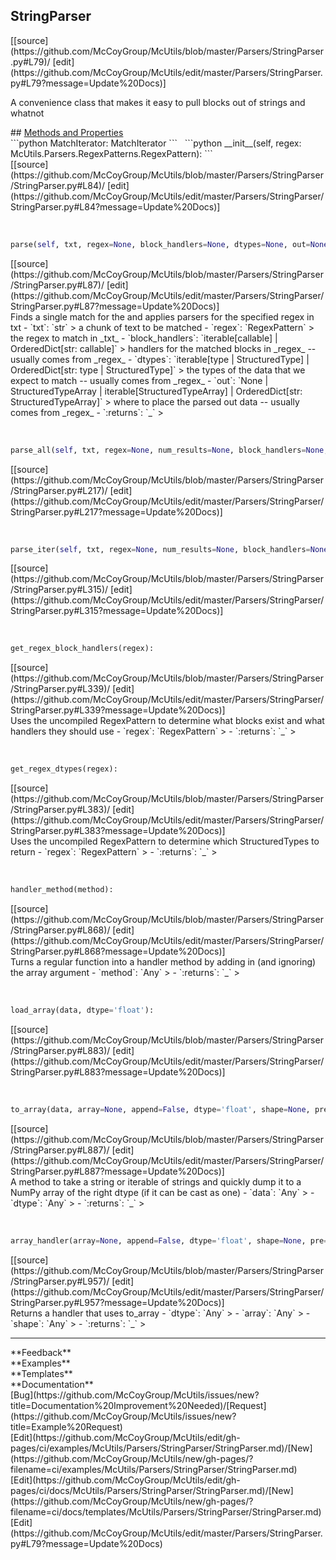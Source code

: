 ## <a id="McUtils.Parsers.StringParser.StringParser">StringParser</a> 

<div class="docs-source-link" markdown="1">
[[source](https://github.com/McCoyGroup/McUtils/blob/master/Parsers/StringParser.py#L79)/
[edit](https://github.com/McCoyGroup/McUtils/edit/master/Parsers/StringParser.py#L79?message=Update%20Docs)]
</div>

A convenience class that makes it easy to pull blocks out of strings and whatnot







<div class="collapsible-section">
 <div class="collapsible-section collapsible-section-header" markdown="1">
## <a class="collapse-link" data-toggle="collapse" href="#methods" markdown="1"> Methods and Properties</a> <a class="float-right" data-toggle="collapse" href="#methods"><i class="fa fa-chevron-down"></i></a>
 </div>
 <div class="collapsible-section collapsible-section-body collapse show" id="methods" markdown="1">
 ```python
MatchIterator: MatchIterator
```
<a id="McUtils.Parsers.StringParser.StringParser.__init__" class="docs-object-method">&nbsp;</a> 
```python
__init__(self, regex: McUtils.Parsers.RegexPatterns.RegexPattern): 
```
<div class="docs-source-link" markdown="1">
[[source](https://github.com/McCoyGroup/McUtils/blob/master/Parsers/StringParser/StringParser.py#L84)/
[edit](https://github.com/McCoyGroup/McUtils/edit/master/Parsers/StringParser/StringParser.py#L84?message=Update%20Docs)]
</div>


<a id="McUtils.Parsers.StringParser.StringParser.parse" class="docs-object-method">&nbsp;</a> 
```python
parse(self, txt, regex=None, block_handlers=None, dtypes=None, out=None): 
```
<div class="docs-source-link" markdown="1">
[[source](https://github.com/McCoyGroup/McUtils/blob/master/Parsers/StringParser/StringParser.py#L87)/
[edit](https://github.com/McCoyGroup/McUtils/edit/master/Parsers/StringParser/StringParser.py#L87?message=Update%20Docs)]
</div>
Finds a single match for the and applies parsers for the specified regex in txt
  - `txt`: `str`
    > a chunk of text to be matched
  - `regex`: `RegexPattern`
    > the regex to match in _txt_
  - `block_handlers`: `iterable[callable] | OrderedDict[str: callable]`
    > handlers for the matched blocks in _regex_ -- usually comes from _regex_
  - `dtypes`: `iterable[type | StructuredType] | OrderedDict[str: type | StructuredType]`
    > the types of the data that we expect to match -- usually comes from _regex_
  - `out`: `None | StructuredTypeArray | iterable[StructuredTypeArray] | OrderedDict[str: StructuredTypeArray]`
    > where to place the parsed out data -- usually comes from _regex_
  - `:returns`: `_`
    >


<a id="McUtils.Parsers.StringParser.StringParser.parse_all" class="docs-object-method">&nbsp;</a> 
```python
parse_all(self, txt, regex=None, num_results=None, block_handlers=None, dtypes=None, out=None): 
```
<div class="docs-source-link" markdown="1">
[[source](https://github.com/McCoyGroup/McUtils/blob/master/Parsers/StringParser/StringParser.py#L217)/
[edit](https://github.com/McCoyGroup/McUtils/edit/master/Parsers/StringParser/StringParser.py#L217?message=Update%20Docs)]
</div>


<a id="McUtils.Parsers.StringParser.StringParser.parse_iter" class="docs-object-method">&nbsp;</a> 
```python
parse_iter(self, txt, regex=None, num_results=None, block_handlers=None, dtypes=None): 
```
<div class="docs-source-link" markdown="1">
[[source](https://github.com/McCoyGroup/McUtils/blob/master/Parsers/StringParser/StringParser.py#L315)/
[edit](https://github.com/McCoyGroup/McUtils/edit/master/Parsers/StringParser/StringParser.py#L315?message=Update%20Docs)]
</div>


<a id="McUtils.Parsers.StringParser.StringParser.get_regex_block_handlers" class="docs-object-method">&nbsp;</a> 
```python
get_regex_block_handlers(regex): 
```
<div class="docs-source-link" markdown="1">
[[source](https://github.com/McCoyGroup/McUtils/blob/master/Parsers/StringParser/StringParser.py#L339)/
[edit](https://github.com/McCoyGroup/McUtils/edit/master/Parsers/StringParser/StringParser.py#L339?message=Update%20Docs)]
</div>
Uses the uncompiled RegexPattern to determine what blocks exist and what handlers they should use
  - `regex`: `RegexPattern`
    > 
  - `:returns`: `_`
    >


<a id="McUtils.Parsers.StringParser.StringParser.get_regex_dtypes" class="docs-object-method">&nbsp;</a> 
```python
get_regex_dtypes(regex): 
```
<div class="docs-source-link" markdown="1">
[[source](https://github.com/McCoyGroup/McUtils/blob/master/Parsers/StringParser/StringParser.py#L383)/
[edit](https://github.com/McCoyGroup/McUtils/edit/master/Parsers/StringParser/StringParser.py#L383?message=Update%20Docs)]
</div>
Uses the uncompiled RegexPattern to determine which StructuredTypes to return
  - `regex`: `RegexPattern`
    > 
  - `:returns`: `_`
    >


<a id="McUtils.Parsers.StringParser.StringParser.handler_method" class="docs-object-method">&nbsp;</a> 
```python
handler_method(method): 
```
<div class="docs-source-link" markdown="1">
[[source](https://github.com/McCoyGroup/McUtils/blob/master/Parsers/StringParser/StringParser.py#L868)/
[edit](https://github.com/McCoyGroup/McUtils/edit/master/Parsers/StringParser/StringParser.py#L868?message=Update%20Docs)]
</div>
Turns a regular function into a handler method by adding in (and ignoring) the array argument
  - `method`: `Any`
    > 
  - `:returns`: `_`
    >


<a id="McUtils.Parsers.StringParser.StringParser.load_array" class="docs-object-method">&nbsp;</a> 
```python
load_array(data, dtype='float'): 
```
<div class="docs-source-link" markdown="1">
[[source](https://github.com/McCoyGroup/McUtils/blob/master/Parsers/StringParser/StringParser.py#L883)/
[edit](https://github.com/McCoyGroup/McUtils/edit/master/Parsers/StringParser/StringParser.py#L883?message=Update%20Docs)]
</div>


<a id="McUtils.Parsers.StringParser.StringParser.to_array" class="docs-object-method">&nbsp;</a> 
```python
to_array(data, array=None, append=False, dtype='float', shape=None, pre=None): 
```
<div class="docs-source-link" markdown="1">
[[source](https://github.com/McCoyGroup/McUtils/blob/master/Parsers/StringParser/StringParser.py#L887)/
[edit](https://github.com/McCoyGroup/McUtils/edit/master/Parsers/StringParser/StringParser.py#L887?message=Update%20Docs)]
</div>
A method to take a string or iterable of strings and quickly dump it to a NumPy array of the right dtype (if it can be cast as one)
  - `data`: `Any`
    > 
  - `dtype`: `Any`
    > 
  - `:returns`: `_`
    >


<a id="McUtils.Parsers.StringParser.StringParser.array_handler" class="docs-object-method">&nbsp;</a> 
```python
array_handler(array=None, append=False, dtype='float', shape=None, pre=None): 
```
<div class="docs-source-link" markdown="1">
[[source](https://github.com/McCoyGroup/McUtils/blob/master/Parsers/StringParser/StringParser.py#L957)/
[edit](https://github.com/McCoyGroup/McUtils/edit/master/Parsers/StringParser/StringParser.py#L957?message=Update%20Docs)]
</div>
Returns a handler that uses to_array
  - `dtype`: `Any`
    > 
  - `array`: `Any`
    > 
  - `shape`: `Any`
    > 
  - `:returns`: `_`
    >
 </div>
</div>












---


<div markdown="1" class="text-secondary">
<div class="container">
  <div class="row">
   <div class="col" markdown="1">
**Feedback**   
</div>
   <div class="col" markdown="1">
**Examples**   
</div>
   <div class="col" markdown="1">
**Templates**   
</div>
   <div class="col" markdown="1">
**Documentation**   
</div>
   <div class="col" markdown="1">
   
</div>
   <div class="col" markdown="1">
   
</div>
   <div class="col" markdown="1">
   
</div>
</div>
  <div class="row">
   <div class="col" markdown="1">
[Bug](https://github.com/McCoyGroup/McUtils/issues/new?title=Documentation%20Improvement%20Needed)/[Request](https://github.com/McCoyGroup/McUtils/issues/new?title=Example%20Request)   
</div>
   <div class="col" markdown="1">
[Edit](https://github.com/McCoyGroup/McUtils/edit/gh-pages/ci/examples/McUtils/Parsers/StringParser/StringParser.md)/[New](https://github.com/McCoyGroup/McUtils/new/gh-pages/?filename=ci/examples/McUtils/Parsers/StringParser/StringParser.md)   
</div>
   <div class="col" markdown="1">
[Edit](https://github.com/McCoyGroup/McUtils/edit/gh-pages/ci/docs/McUtils/Parsers/StringParser/StringParser.md)/[New](https://github.com/McCoyGroup/McUtils/new/gh-pages/?filename=ci/docs/templates/McUtils/Parsers/StringParser/StringParser.md)   
</div>
   <div class="col" markdown="1">
[Edit](https://github.com/McCoyGroup/McUtils/edit/master/Parsers/StringParser.py#L79?message=Update%20Docs)   
</div>
   <div class="col" markdown="1">
   
</div>
   <div class="col" markdown="1">
   
</div>
   <div class="col" markdown="1">
   
</div>
</div>
</div>
</div>